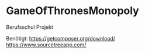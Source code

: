 # GameOfThronesMonopoly
Berufsschul Projekt

Benötigt:
https://getcomposer.org/download/
https://www.sourcetreeapp.com/
